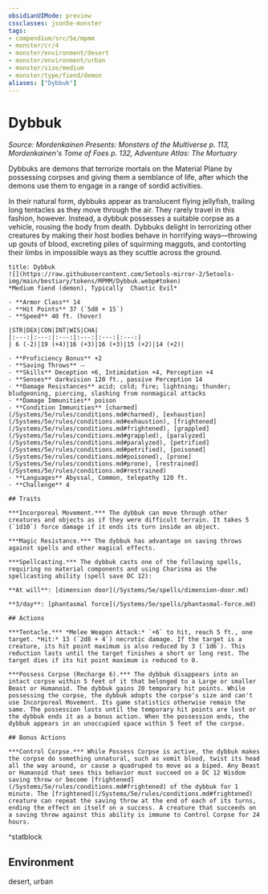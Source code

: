 ```yaml
---
obsidianUIMode: preview
cssclasses: json5e-monster
tags:
- compendium/src/5e/mpmm
- monster/cr/4
- monster/environment/desert
- monster/environment/urban
- monster/size/medium
- monster/type/fiend/demon
aliases: ["Dybbuk"]
---
```

# Dybbuk
*Source: Mordenkainen Presents: Monsters of the Multiverse p. 113, Mordenkainen's Tome of Foes p. 132, Adventure Atlas: The Mortuary*  

Dybbuks are demons that terrorize mortals on the Material Plane by possessing corpses and giving them a semblance of life, after which the demons use them to engage in a range of sordid activities.

In their natural form, dybbuks appear as translucent flying jellyfish, trailing long tentacles as they move through the air. They rarely travel in this fashion, however. Instead, a dybbuk possesses a suitable corpse as a vehicle, rousing the body from death. Dybbuks delight in terrorizing other creatures by making their host bodies behave in horrifying ways—throwing up gouts of blood, excreting piles of squirming maggots, and contorting their limbs in impossible ways as they scuttle across the ground.

```ad-statblock
title: Dybbuk
![](https://raw.githubusercontent.com/5etools-mirror-2/5etools-img/main/bestiary/tokens/MPMM/Dybbuk.webp#token)
*Medium fiend (demon), Typically  Chaotic Evil*

- **Armor Class** 14
- **Hit Points** 37 (`5d8 + 15`)
- **Speed** 40 ft. (hover)

|STR|DEX|CON|INT|WIS|CHA|
|:---:|:---:|:---:|:---:|:---:|:---:|
| 6 (-2)|19 (+4)|16 (+3)|16 (+3)|15 (+2)|14 (+2)|

- **Proficiency Bonus** +2
- **Saving Throws** ⏤
- **Skills** Deception +6, Intimidation +4, Perception +4
- **Senses** darkvision 120 ft., passive Perception 14
- **Damage Resistances** acid; cold; fire; lightning; thunder; bludgeoning, piercing, slashing from nonmagical attacks
- **Damage Immunities** poison
- **Condition Immunities** [charmed](/Systems/5e/rules/conditions.md#charmed), [exhaustion](/Systems/5e/rules/conditions.md#exhaustion), [frightened](/Systems/5e/rules/conditions.md#frightened), [grappled](/Systems/5e/rules/conditions.md#grappled), [paralyzed](/Systems/5e/rules/conditions.md#paralyzed), [petrified](/Systems/5e/rules/conditions.md#petrified), [poisoned](/Systems/5e/rules/conditions.md#poisoned), [prone](/Systems/5e/rules/conditions.md#prone), [restrained](/Systems/5e/rules/conditions.md#restrained)
- **Languages** Abyssal, Common, telepathy 120 ft.
- **Challenge** 4

## Traits

***Incorporeal Movement.*** The dybbuk can move through other creatures and objects as if they were difficult terrain. It takes 5 (`1d10`) force damage if it ends its turn inside an object.

***Magic Resistance.*** The dybbuk has advantage on saving throws against spells and other magical effects.

***Spellcasting.*** The dybbuk casts one of the following spells, requiring no material components and using Charisma as the spellcasting ability (spell save DC 12):

**At will**: [dimension door](/Systems/5e/spells/dimension-door.md)

**3/day**: [phantasmal force](/Systems/5e/spells/phantasmal-force.md)

## Actions

***Tentacle.*** *Melee Weapon Attack:* `+6` to hit, reach 5 ft., one target. *Hit:* 13 (`2d8 + 4`) necrotic damage. If the target is a creature, its hit point maximum is also reduced by 3 (`1d6`). This reduction lasts until the target finishes a short or long rest. The target dies if its hit point maximum is reduced to 0.

***Possess Corpse (Recharge 6).*** The dybbuk disappears into an intact corpse within 5 feet of it that belonged to a Large or smaller Beast or Humanoid. The dybbuk gains 20 temporary hit points. While possessing the corpse, the dybbuk adopts the corpse's size and can't use Incorporeal Movement. Its game statistics otherwise remain the same. The possession lasts until the temporary hit points are lost or the dybbuk ends it as a bonus action. When the possession ends, the dybbuk appears in an unoccupied space within 5 feet of the corpse.

## Bonus Actions

***Control Corpse.*** While Possess Corpse is active, the dybbuk makes the corpse do something unnatural, such as vomit blood, twist its head all the way around, or cause a quadruped to move as a biped. Any Beast or Humanoid that sees this behavior must succeed on a DC 12 Wisdom saving throw or become [frightened](/Systems/5e/rules/conditions.md#frightened) of the dybbuk for 1 minute. The [frightened](/Systems/5e/rules/conditions.md#frightened) creature can repeat the saving throw at the end of each of its turns, ending the effect on itself on a success. A creature that succeeds on a saving throw against this ability is immune to Control Corpse for 24 hours.
```
^statblock

## Environment

desert, urban